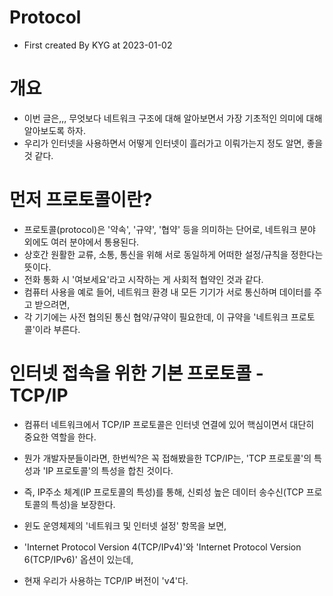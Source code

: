 # Protocol
- First created By KYG at 2023-01-02


# 개요
- 이번 글은,,, 무엇보다 네트워크 구조에 대해 알아보면서 가장 기초적인 의미에 대해 알아보도록 하자.
- 우리가 인터넷을 사용하면서 어떻게 인터넷이 흘러가고 이뤄가는지 정도 알면, 좋을 것 같다.

# 먼저 프로토콜이란?
- 프로토콜(protocol)은 '약속', '규약', '협약' 등을 의미하는 단어로, 네트워크 분야 외에도 여러 분야에서 통용된다. 
- 상호간 원활한 교류, 소통, 통신을 위해 서로 동일하게 어떠한 설정/규칙을 정한다는 뜻이다. 
- 전화 통화 시 '여보세요'라고 시작하는 게 사회적 협약인 것과 같다.
- 컴퓨터 사용을 예로 들어, 네트워크 환경 내 모든 기기가 서로 통신하며 데이터를 주고 받으려면,
- 각 기기에는 사전 협의된 통신 협약/규약이 필요한데, 이 규약을 '네트워크 프로토콜'이라 부른다.

# 인터넷 접속을 위한 기본 프로토콜 - TCP/IP
- 컴퓨터 네트워크에서 TCP/IP 프로토콜은 인터넷 연결에 있어 핵심이면서 대단히 중요한 역할을 한다.
- 뭔가 개발자분들이라면, 한번씩?은 꼭 접해봤을한 TCP/IP는, 'TCP 프로토콜'의 특성과 'IP 프로토콜'의 특성을 합친 것이다. 
- 즉, IP주소 체계(IP 프로토콜의 특성)를 통해, 신뢰성 높은 데이터 송수신(TCP 프로토콜의 특성)을 보장한다.

- 윈도 운영체제의 '네트워크 및 인터넷 설정' 항목을 보면,
- 'Internet Protocol Version 4(TCP/IPv4)'와 'Internet Protocol Version 6(TCP/IPv6)' 옵션이 있는데, 
- 현재 우리가 사용하는 TCP/IP 버전이 'v4'다.
